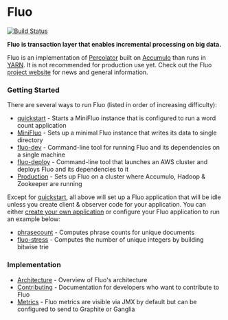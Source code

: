 Fluo
====

[![Build Status](https://travis-ci.org/fluo-io/fluo.svg?branch=master)](https://travis-ci.org/fluo-io/fluo)

**Fluo is transaction layer that enables incremental processing on big data.**

Fluo is an implementation of [Percolator] built on [Accumulo] than runs in [YARN]. 
It is not recommended for production use yet. Check out the Fluo [project website][fluo.io]
for news and general information.

### Getting Started

There are several ways to run Fluo (listed in order of increasing difficulty):

* [quickstart] - Starts a MiniFluo instance that is configured to run a word count application
* [MiniFluo] - Sets up a minimal Fluo instance that writes its data to single directory
* [fluo-dev] - Command-line tool for running Fluo and its dependencies on a single machine
* [fluo-deploy] - Command-line tool that launches an AWS cluster and deploys Fluo and its dependencies to it
* [Production] - Sets up Fluo on a cluster where Accumulo, Hadoop & Zookeeper are running

Except for [quickstart], all above will set up a Fluo application that will be idle unless you
create client & observer code for your application.  You can either [create your own
application][applications] or configure your Fluo application to run an example below:

* [phrasecount] - Computes phrase counts for unique documents
* [fluo-stress] - Computes the number of unique integers by building bitwise trie

### Implementation

* [Architecture] - Overview of Fluo's architecture
* [Contributing] - Documentation for developers who want to contribute to Fluo
* [Metrics] - Fluo metrics are visible via JMX by default but can be configured to send to Graphite or Ganglia

[fluo.io]: http://fluo.io/
[Accumulo]: http://accumulo.apache.org
[Percolator]: http://research.google.com/pubs/pub36726.html
[YARN]: http://hadoop.apache.org/docs/r2.5.1/hadoop-yarn/hadoop-yarn-site/YARN.html
[quickstart]: https://github.com/fluo-io/fluo-quickstart
[fluo-dev]: https://github.com/fluo-io/fluo-dev
[fluo-deploy]: https://github.com/fluo-io/fluo-deploy
[phrasecount]: https://github.com/fluo-io/phrasecount
[fluo-stress]: https://github.com/fluo-io/fluo-stress
[MiniFluo]: docs/mini-fluo-setup.md
[Production]: docs/prod-fluo-setup.md
[applications]: docs/applications.md
[Metrics]: docs/metrics.md
[Contributing]: docs/contributing.md
[Architecture]: docs/architecture.md
